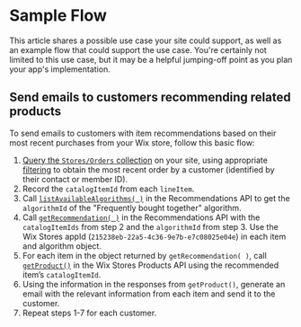 # Sample Flow
This article shares a possible use case your site could support, as well as an example flow that could support the use case. You're certainly not limited to this use case, but it may be a helpful jumping-off point as you plan your app's implementation.


## Send emails to customers recommending related products 
To send emails to customers with item recommendations based on their most recent purchases from your Wix store, follow this basic flow:

1. [Query the `Stores/Orders` collection](https://www.wix.com/velo/reference/wix-stores-backend/%22orders%22-collection-fields#wix-stores-backend_%22orders%22-collection-fields_orders-collection-fields) on your site, using appropriate [filtering](https://www.wix.com/velo/reference/wix-data/filter) to obtain the most recent order by a customer (identified by their contact or member ID).
2. Record the `catalogItemId` from each `lineItem`.
3. Call [`listAvailableAlgorithms( )`](https://www.wix.com/velo/reference/wix-ecom-backend/recommendations/listavailablealgorithms) in the Recommendations API to get the `algorithmId` of the "Frequently bought together" algorithm.
4. Call [`getRecommendation( )`](https://www.wix.com/velo/reference/wix-ecom-backend/recommendations/getrecommendation) in the Recommendations API with the `catalogItemIds` from step 2 and the `algorithmId` from step 3. Use the Wix Stores appId (`215238eb-22a5-4c36-9e7b-e7c08025e04e`) in each item and algorithm object.
5. For each item in the object returned by `getRecommendation( )`, call [`getProduct()`](https://www.wix.com/velo/reference/wix-stores-v2/products/getproduct) in the Wix Stores Products API using the recommended item’s `catalogItemId`.
6. Using the information in the responses from `getProduct()`, generate an email with the relevant information from each item and send it to the customer.
7. Repeat steps 1-7 for each customer.

